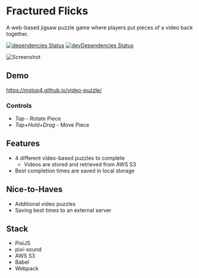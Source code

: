# Fractured Flicks
A web-based jigsaw puzzle game where players put pieces of a video back together.

[![dependencies Status](https://david-dm.org/mstop4/video-puzzle/status.svg)](https://david-dm.org/mstop4/video-puzzle)
[![devDependencies Status](https://david-dm.org/mstop4/video-puzzle/dev-status.svg)](https://david-dm.org/mstop4/video-puzzle?type=dev)

![Screenshot](https://github.com/mstop4/video-puzzle/blob/master/img/demo4_15.gif)

## Demo
https://mstop4.github.io/video-puzzle/

### Controls

* *Tap* - Rotate Piece  
* *Tap+Hold+Drag* - Move Piece 

## Features

- 4 different video-based puzzles to complete
    - Videos are stored and retrieved from AWS S3
- Best completion times are saved in local storage

## Nice-to-Haves

- Additional video puzzles
- Saving best times to an external server

## Stack

* PixiJS
* pixi-sound
* AWS S3
* Babel
* Webpack
